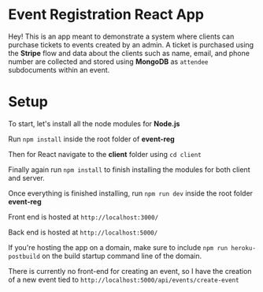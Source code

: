 # Event Registration React App

Hey! This is an app meant to demonstrate a system where clients can purchase tickets to events created by an admin. A ticket is purchased using the **Stripe** flow and data about the clients such as name, email, and phone number are collected and stored using **MongoDB** as ```attendee``` subdocuments within an event.

# Setup
To start, let's install all the node modules for **Node.js**

Run ```npm install``` inside the root folder of **event-reg**

Then for React navigate to the **client** folder using ``cd client``

Finally again run ``npm install`` to finish installing the modules for both client and server.

Once everything is finished installing, run ``npm run dev`` inside the root folder **event-reg**

Front end is hosted at ``http://localhost:3000/``

Back end is hosted at ``http://localhost:5000/``

If you're hosting the app on a domain, make sure to include ``npm run heroku-postbuild`` on the build startup command line of the domain.

There is currently no front-end for creating an event, so I have the creation of a new event tied to ``http://localhost:5000/api/events/create-event``
